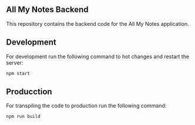 ## All My Notes Backend

This repository contains the backend code for the All My Notes application.

## Development
For development run the following command to hot changes and restart the server:

```sh
npm start
```

## Producction
For transpiling the code to production run the following command:
```sh
npm run build
```

